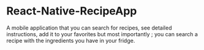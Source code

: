 # React-Native-RecipeApp
A mobile application that you can search for recipes, see detailed instructions, add it to your favorites but most importantly ; you can search a recipe with the ingredients you have in your fridge.
